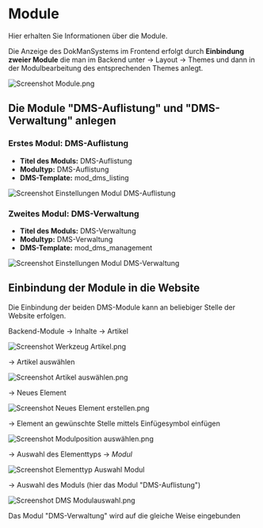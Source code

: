 # Module

Hier erhalten Sie Informationen über die Module.

Die Anzeige des DokManSystems im Frontend erfolgt durch **Einbindung zweier Module** die man im Backend unter → Layout → Themes und dann in der Modulbearbeitung des entsprechenden Themes anlegt.


![Screenshot Module.png](/manual/de/admin/modules/screenshot_modules.png)


## Die Module "DMS-Auflistung" und "DMS-Verwaltung" anlegen 

### Erstes Modul: DMS-Auflistung
* **Titel des Moduls:** DMS-Auflistung 
* **Modultyp:** DMS-Auflistung
* **DMS-Template:** mod_dms_listing

![Screenshot Einstellungen Modul DMS-Auflistung](screenshot_module_listing.png)

### Zweites Modul: DMS-Verwaltung
* **Titel des Moduls:** DMS-Verwaltung 
* **Modultyp:** DMS-Verwaltung 
* **DMS-Template:** mod_dms_management

![Screenshot Einstellungen Modul DMS-Verwaltung](screenshot_module_management.png)

## Einbindung der Module in die Website
Die Einbindung der beiden DMS-Module kann an beliebiger Stelle der Website erfolgen.

Backend-Module → Inhalte → Artikel 

![Screenshot Werkzeug Artikel.png](/manual/de/admin/modules/screenshot_select_tool_article.png)

 → Artikel auswählen 
 
 ![Screenshot Artikel auswählen.png](/manual/de/admin/modules/screenshot_select_article.png)


→ Neues Element

![Screenshot Neues Element erstellen.png](/manual/de/admin/modules/screenshot_create_new_elementtyp.png)

→ Element an gewünschte Stelle mittels Einfügesymbol einfügen

![Screenshot Modulposition auswählen.png](/manual/de/admin/modules/screenshot_select_modul_position.png)


→ Auswahl des Elementtyps → *Modul* 


![Screenshot Elementtyp Auswahl Modul](/manual/de/admin/modules/screenshot_select_datatyp_modul.png)


→ Auswahl des Moduls (hier das Modul "DMS-Auflistung")

![Screenshot DMS Modulauswahl.png](/manual/de/admin/modules/screenshot_select_modul.png)

Das Modul "DMS-Verwaltung" wird auf die gleiche Weise eingebunden
